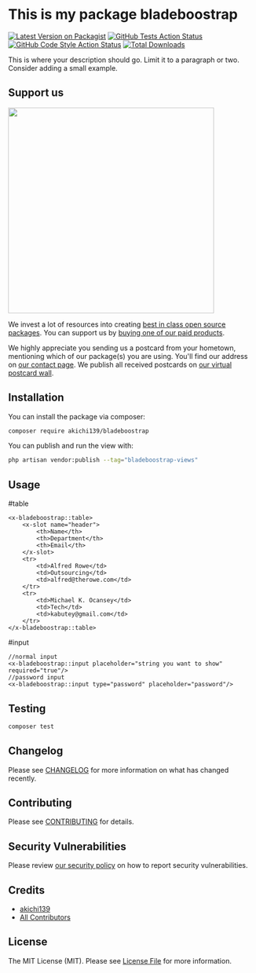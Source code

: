 # This is my package bladeboostrap

[![Latest Version on Packagist](https://img.shields.io/packagist/v/akichi139/bladeboostrap.svg?style=flat-square)](https://packagist.org/packages/akichi139/bladeboostrap)
[![GitHub Tests Action Status](https://img.shields.io/github/actions/workflow/status/akichi139/bladeboostrap/run-tests.yml?branch=main&label=tests&style=flat-square)](https://github.com/akichi139/bladeboostrap/actions?query=workflow%3Arun-tests+branch%3Amain)
[![GitHub Code Style Action Status](https://img.shields.io/github/actions/workflow/status/akichi139/bladeboostrap/fix-php-code-style-issues.yml?branch=main&label=code%20style&style=flat-square)](https://github.com/akichi139/bladeboostrap/actions?query=workflow%3A"Fix+PHP+code+style+issues"+branch%3Amain)
[![Total Downloads](https://img.shields.io/packagist/dt/akichi139/bladeboostrap.svg?style=flat-square)](https://packagist.org/packages/akichi139/bladeboostrap)

This is where your description should go. Limit it to a paragraph or two. Consider adding a small example.

## Support us

[<img src="https://github-ads.s3.eu-central-1.amazonaws.com/bladeboostrap.jpg?t=1" width="419px" />](https://spatie.be/github-ad-click/bladeboostrap)

We invest a lot of resources into creating [best in class open source packages](https://spatie.be/open-source). You can support us by [buying one of our paid products](https://spatie.be/open-source/support-us).

We highly appreciate you sending us a postcard from your hometown, mentioning which of our package(s) you are using. You'll find our address on [our contact page](https://spatie.be/about-us). We publish all received postcards on [our virtual postcard wall](https://spatie.be/open-source/postcards).

## Installation

You can install the package via composer:

```bash
composer require akichi139/bladeboostrap
```

You can publish and run the view with:

```bash
php artisan vendor:publish --tag="bladeboostrap-views"
```

## Usage

#table

```
<x-bladeboostrap::table>
    <x-slot name="header">
        <th>Name</th>
        <th>Department</th>
        <th>Email</th>
    </x-slot>
    <tr>
        <td>Alfred Rowe</td>
        <td>Outsourcing</td>
        <td>alfred@therowe.com</td>
    </tr>
    <tr>
        <td>Michael K. Ocansey</td>
        <td>Tech</td>
        <td>kabutey@gmail.com</td>
    </tr>
</x-bladeboostrap::table>
```

#input

```
//normal input
<x-bladeboostrap::input placeholder="string you want to show" required="true"/>
//password input
<x-bladeboostrap::input type="password" placeholder="password"/>
```

## Testing

```bash
composer test
```

## Changelog

Please see [CHANGELOG](CHANGELOG.md) for more information on what has changed recently.

## Contributing

Please see [CONTRIBUTING](CONTRIBUTING.md) for details.

## Security Vulnerabilities

Please review [our security policy](../../security/policy) on how to report security vulnerabilities.

## Credits

- [akichi139](https://github.com/akichi139)
- [All Contributors](../../contributors)

## License

The MIT License (MIT). Please see [License File](LICENSE.md) for more information.
